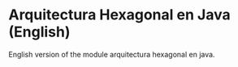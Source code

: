 # Arquitectura Hexagonal en Java (English)

English version of the module arquitectura hexagonal en java.
